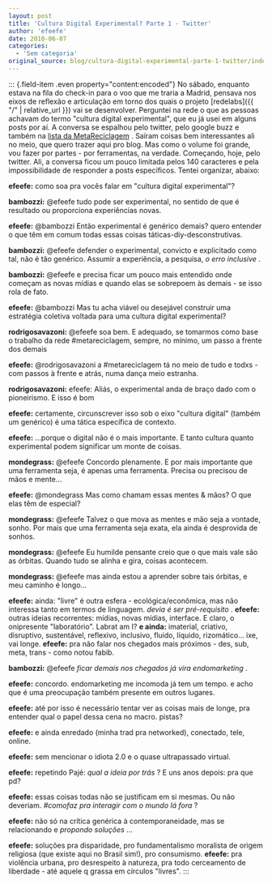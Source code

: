 ```yaml
---
layout: post
title: 'Cultura Digital Experimental? Parte 1 - Twitter'
author: 'efeefe'
date: 2010-06-07
categories:
  - 'Sem categoria'
original_source: blog/cultura-digital-experimental-parte-1-twitter/index.html
---
```


::: {.field-item .even property="content:encoded"}
No sábado, enquanto estava na fila do check-in para o voo que me traria a Madrid, pensava nos eixos de reflexão e articulação em torno dos quais o projeto [redelabs]({{ "/" \| relative_url }}) vai se desenvolver. Perguntei na rede o que as pessoas achavam do termo \"cultura digital experimental\", que eu já usei em alguns posts por aí. A conversa se espalhou pelo twitter, pelo google buzz e também na [lista da MetaReciclagem](http://lista.metareciclagem.org/) . Saíram coisas bem interessantes ali no meio, que quero trazer aqui pro blog. Mas como o volume foi grande, vou fazer por partes - por ferramentas, na verdade. Começando, hoje, pelo twitter. Ali, a conversa ficou um pouco limitada pelos 140 caracteres e pela impossibilidade de responder a posts específicos. Tentei organizar, abaixo:

**efeefe:** como soa pra vocês falar em \"cultura digital experimental\"?

**bambozzi:** \@efeefe tudo pode ser experimental, no sentido de que é resultado ou proporciona experiências novas.

**efeefe:** \@bambozzi Então experimental é genérico demais? quero entender o que têm em comum todas essas coisas táticas-diy-desconstrutivas.

**bambozzi:** \@efeefe defender o experimental, convicto e explicitado como tal, não é tão genérico. Assumir a experiência, a pesquisa, *o erro inclusive* .

**bambozzi:** \@efeefe e precisa ficar um pouco mais entendido onde começam as novas mídias e quando elas se sobrepoem às demais - se isso rola de fato.

**efeefe:** \@bambozzi Mas tu acha viável ou desejável construir uma estratégia coletiva voltada para uma cultura digital experimental?

**rodrigosavazoni:** \@efeefe soa bem. E adequado, se tomarmos como base o trabalho da rede #metareciclagem, sempre, no mínimo, um passo a frente dos demais

**efeefe:** \@rodrigosavazoni a #metareciclagem tá no meio de tudo e todxs - com passos à frente e atrás, numa dança meio estranha.

**rodrigosavazoni:** efeefe: Aliás, o experimental anda de braço dado com o pioneirismo. E isso é bom

**efeefe:** certamente, circunscrever isso sob o eixo \"cultura digital\" (também um genérico) é uma tática específica de contexto.

**efeefe:** \...porque o digital não é o mais importante. E tanto cultura quanto experimental podem significar um monte de coisas.

**mondegrass:** \@efeefe Concordo plenamente. E por mais importante que uma ferramenta seja, é apenas uma ferramenta. Precisa ou precisou de mãos e mente\...

**efeefe:** \@mondegrass Mas como chamam essas mentes & mãos? O que elas têm de especial?

**mondegrass:** \@efeefe Talvez o que mova as mentes e mão seja a vontade, sonho. Por mais que uma ferramenta seja exata, ela ainda é desprovida de sonhos.

**mondegrass:** \@efeefe Eu humilde pensante creio que o que mais vale são as órbitas. Quando tudo se alinha e gira, coisas acontecem.

**mondegrass:** \@efeefe mas ainda estou a aprender sobre tais órbitas, e meu caminho é longo\...

**efeefe:** ainda: \"livre\" é outra esfera - ecológica/econômica, mas não interessa tanto em termos de linguagem. *devia é ser pré-requisito* . **efeefe:** outras ideias recorrentes: mídias, novas mídias, interface. E claro, o onipresente \"laboratório\". Labrat am I? **e ainda:** imaterial, criativo, disruptivo, sustentável, reflexivo, inclusivo, fluido, líquido, rizomático\... ixe, vai longe. **efeefe:** pra não falar nos chegados mais próximos - des, sub, meta, trans - como notou fabib.

**bambozzi:** \@efeefe *ficar demais nos chegados já vira endomarketing* .

**efeefe:** concordo. endomarketing me incomoda já tem um tempo. e acho que é uma preocupação também presente em outros lugares.

**efeefe:** até por isso é necessário tentar ver as coisas mais de longe, pra entender qual o papel dessa cena no macro. pistas?

**efeefe:** e ainda enredado (minha trad pra networked), conectado, tele, online.

**efeefe:** sem mencionar o idiota 2.0 e o quase ultrapassado virtual.

**efeefe:** repetindo Pajé: *qual a ideia por trás* ? E uns anos depois: pra que pd?

**efeefe:** essas coisas todas não se justificam em si mesmas. Ou não deveriam. *#comofaz pra interagir com o mundo lá fora* ?

**efeefe:** não só na crítica genérica à contemporaneidade, mas se relacionando e *propondo soluções* \...

**efeefe:** soluções pra disparidade, pro fundamentalismo moralista de origem religiosa (que existe aqui no Brasil sim!), pro consumismo. **efeefe:** pra violência urbana, pro desrespeito à natureza, pra todo cerceamento de liberdade - até aquele q grassa em círculos \"livres\".
:::
